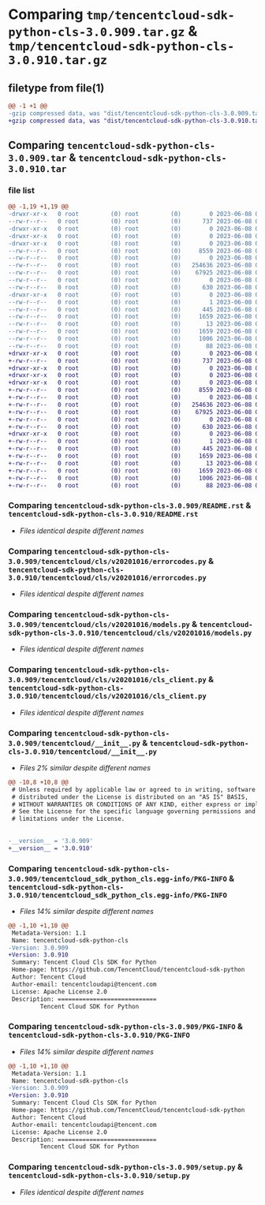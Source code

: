 # Comparing `tmp/tencentcloud-sdk-python-cls-3.0.909.tar.gz` & `tmp/tencentcloud-sdk-python-cls-3.0.910.tar.gz`

## filetype from file(1)

```diff
@@ -1 +1 @@
-gzip compressed data, was "dist/tencentcloud-sdk-python-cls-3.0.909.tar", last modified: Thu Jun  8 00:21:24 2023, max compression
+gzip compressed data, was "dist/tencentcloud-sdk-python-cls-3.0.910.tar", last modified: Thu Jun  8 09:06:58 2023, max compression
```

## Comparing `tencentcloud-sdk-python-cls-3.0.909.tar` & `tencentcloud-sdk-python-cls-3.0.910.tar`

### file list

```diff
@@ -1,19 +1,19 @@
-drwxr-xr-x   0 root         (0) root         (0)        0 2023-06-08 00:21:24.000000 tencentcloud-sdk-python-cls-3.0.909/
--rw-r--r--   0 root         (0) root         (0)      737 2023-06-08 00:21:24.000000 tencentcloud-sdk-python-cls-3.0.909/README.rst
-drwxr-xr-x   0 root         (0) root         (0)        0 2023-06-08 00:21:24.000000 tencentcloud-sdk-python-cls-3.0.909/tencentcloud/
-drwxr-xr-x   0 root         (0) root         (0)        0 2023-06-08 00:21:24.000000 tencentcloud-sdk-python-cls-3.0.909/tencentcloud/cls/
-drwxr-xr-x   0 root         (0) root         (0)        0 2023-06-08 00:21:24.000000 tencentcloud-sdk-python-cls-3.0.909/tencentcloud/cls/v20201016/
--rw-r--r--   0 root         (0) root         (0)     8559 2023-06-08 00:21:24.000000 tencentcloud-sdk-python-cls-3.0.909/tencentcloud/cls/v20201016/errorcodes.py
--rw-r--r--   0 root         (0) root         (0)        0 2023-06-08 00:21:24.000000 tencentcloud-sdk-python-cls-3.0.909/tencentcloud/cls/v20201016/__init__.py
--rw-r--r--   0 root         (0) root         (0)   254636 2023-06-08 00:21:24.000000 tencentcloud-sdk-python-cls-3.0.909/tencentcloud/cls/v20201016/models.py
--rw-r--r--   0 root         (0) root         (0)    67925 2023-06-08 00:21:24.000000 tencentcloud-sdk-python-cls-3.0.909/tencentcloud/cls/v20201016/cls_client.py
--rw-r--r--   0 root         (0) root         (0)        0 2023-06-08 00:21:24.000000 tencentcloud-sdk-python-cls-3.0.909/tencentcloud/cls/__init__.py
--rw-r--r--   0 root         (0) root         (0)      630 2023-06-08 00:21:24.000000 tencentcloud-sdk-python-cls-3.0.909/tencentcloud/__init__.py
-drwxr-xr-x   0 root         (0) root         (0)        0 2023-06-08 00:21:24.000000 tencentcloud-sdk-python-cls-3.0.909/tencentcloud_sdk_python_cls.egg-info/
--rw-r--r--   0 root         (0) root         (0)        1 2023-06-08 00:21:24.000000 tencentcloud-sdk-python-cls-3.0.909/tencentcloud_sdk_python_cls.egg-info/dependency_links.txt
--rw-r--r--   0 root         (0) root         (0)      445 2023-06-08 00:21:24.000000 tencentcloud-sdk-python-cls-3.0.909/tencentcloud_sdk_python_cls.egg-info/SOURCES.txt
--rw-r--r--   0 root         (0) root         (0)     1659 2023-06-08 00:21:24.000000 tencentcloud-sdk-python-cls-3.0.909/tencentcloud_sdk_python_cls.egg-info/PKG-INFO
--rw-r--r--   0 root         (0) root         (0)       13 2023-06-08 00:21:24.000000 tencentcloud-sdk-python-cls-3.0.909/tencentcloud_sdk_python_cls.egg-info/top_level.txt
--rw-r--r--   0 root         (0) root         (0)     1659 2023-06-08 00:21:24.000000 tencentcloud-sdk-python-cls-3.0.909/PKG-INFO
--rw-r--r--   0 root         (0) root         (0)     1006 2023-06-08 00:21:24.000000 tencentcloud-sdk-python-cls-3.0.909/setup.py
--rw-r--r--   0 root         (0) root         (0)       88 2023-06-08 00:21:24.000000 tencentcloud-sdk-python-cls-3.0.909/setup.cfg
+drwxr-xr-x   0 root         (0) root         (0)        0 2023-06-08 09:06:58.000000 tencentcloud-sdk-python-cls-3.0.910/
+-rw-r--r--   0 root         (0) root         (0)      737 2023-06-08 09:06:58.000000 tencentcloud-sdk-python-cls-3.0.910/README.rst
+drwxr-xr-x   0 root         (0) root         (0)        0 2023-06-08 09:06:58.000000 tencentcloud-sdk-python-cls-3.0.910/tencentcloud/
+drwxr-xr-x   0 root         (0) root         (0)        0 2023-06-08 09:06:58.000000 tencentcloud-sdk-python-cls-3.0.910/tencentcloud/cls/
+drwxr-xr-x   0 root         (0) root         (0)        0 2023-06-08 09:06:58.000000 tencentcloud-sdk-python-cls-3.0.910/tencentcloud/cls/v20201016/
+-rw-r--r--   0 root         (0) root         (0)     8559 2023-06-08 09:06:58.000000 tencentcloud-sdk-python-cls-3.0.910/tencentcloud/cls/v20201016/errorcodes.py
+-rw-r--r--   0 root         (0) root         (0)        0 2023-06-08 09:06:58.000000 tencentcloud-sdk-python-cls-3.0.910/tencentcloud/cls/v20201016/__init__.py
+-rw-r--r--   0 root         (0) root         (0)   254636 2023-06-08 09:06:58.000000 tencentcloud-sdk-python-cls-3.0.910/tencentcloud/cls/v20201016/models.py
+-rw-r--r--   0 root         (0) root         (0)    67925 2023-06-08 09:06:58.000000 tencentcloud-sdk-python-cls-3.0.910/tencentcloud/cls/v20201016/cls_client.py
+-rw-r--r--   0 root         (0) root         (0)        0 2023-06-08 09:06:58.000000 tencentcloud-sdk-python-cls-3.0.910/tencentcloud/cls/__init__.py
+-rw-r--r--   0 root         (0) root         (0)      630 2023-06-08 09:06:58.000000 tencentcloud-sdk-python-cls-3.0.910/tencentcloud/__init__.py
+drwxr-xr-x   0 root         (0) root         (0)        0 2023-06-08 09:06:58.000000 tencentcloud-sdk-python-cls-3.0.910/tencentcloud_sdk_python_cls.egg-info/
+-rw-r--r--   0 root         (0) root         (0)        1 2023-06-08 09:06:58.000000 tencentcloud-sdk-python-cls-3.0.910/tencentcloud_sdk_python_cls.egg-info/dependency_links.txt
+-rw-r--r--   0 root         (0) root         (0)      445 2023-06-08 09:06:58.000000 tencentcloud-sdk-python-cls-3.0.910/tencentcloud_sdk_python_cls.egg-info/SOURCES.txt
+-rw-r--r--   0 root         (0) root         (0)     1659 2023-06-08 09:06:58.000000 tencentcloud-sdk-python-cls-3.0.910/tencentcloud_sdk_python_cls.egg-info/PKG-INFO
+-rw-r--r--   0 root         (0) root         (0)       13 2023-06-08 09:06:58.000000 tencentcloud-sdk-python-cls-3.0.910/tencentcloud_sdk_python_cls.egg-info/top_level.txt
+-rw-r--r--   0 root         (0) root         (0)     1659 2023-06-08 09:06:58.000000 tencentcloud-sdk-python-cls-3.0.910/PKG-INFO
+-rw-r--r--   0 root         (0) root         (0)     1006 2023-06-08 09:06:58.000000 tencentcloud-sdk-python-cls-3.0.910/setup.py
+-rw-r--r--   0 root         (0) root         (0)       88 2023-06-08 09:06:58.000000 tencentcloud-sdk-python-cls-3.0.910/setup.cfg
```

### Comparing `tencentcloud-sdk-python-cls-3.0.909/README.rst` & `tencentcloud-sdk-python-cls-3.0.910/README.rst`

 * *Files identical despite different names*

### Comparing `tencentcloud-sdk-python-cls-3.0.909/tencentcloud/cls/v20201016/errorcodes.py` & `tencentcloud-sdk-python-cls-3.0.910/tencentcloud/cls/v20201016/errorcodes.py`

 * *Files identical despite different names*

### Comparing `tencentcloud-sdk-python-cls-3.0.909/tencentcloud/cls/v20201016/models.py` & `tencentcloud-sdk-python-cls-3.0.910/tencentcloud/cls/v20201016/models.py`

 * *Files identical despite different names*

### Comparing `tencentcloud-sdk-python-cls-3.0.909/tencentcloud/cls/v20201016/cls_client.py` & `tencentcloud-sdk-python-cls-3.0.910/tencentcloud/cls/v20201016/cls_client.py`

 * *Files identical despite different names*

### Comparing `tencentcloud-sdk-python-cls-3.0.909/tencentcloud/__init__.py` & `tencentcloud-sdk-python-cls-3.0.910/tencentcloud/__init__.py`

 * *Files 2% similar despite different names*

```diff
@@ -10,8 +10,8 @@
 # Unless required by applicable law or agreed to in writing, software
 # distributed under the License is distributed on an "AS IS" BASIS,
 # WITHOUT WARRANTIES OR CONDITIONS OF ANY KIND, either express or implied.
 # See the License for the specific language governing permissions and
 # limitations under the License.
 
 
-__version__ = '3.0.909'
+__version__ = '3.0.910'
```

### Comparing `tencentcloud-sdk-python-cls-3.0.909/tencentcloud_sdk_python_cls.egg-info/PKG-INFO` & `tencentcloud-sdk-python-cls-3.0.910/tencentcloud_sdk_python_cls.egg-info/PKG-INFO`

 * *Files 14% similar despite different names*

```diff
@@ -1,10 +1,10 @@
 Metadata-Version: 1.1
 Name: tencentcloud-sdk-python-cls
-Version: 3.0.909
+Version: 3.0.910
 Summary: Tencent Cloud Cls SDK for Python
 Home-page: https://github.com/TencentCloud/tencentcloud-sdk-python
 Author: Tencent Cloud
 Author-email: tencentcloudapi@tencent.com
 License: Apache License 2.0
 Description: ============================
         Tencent Cloud SDK for Python
```

### Comparing `tencentcloud-sdk-python-cls-3.0.909/PKG-INFO` & `tencentcloud-sdk-python-cls-3.0.910/PKG-INFO`

 * *Files 14% similar despite different names*

```diff
@@ -1,10 +1,10 @@
 Metadata-Version: 1.1
 Name: tencentcloud-sdk-python-cls
-Version: 3.0.909
+Version: 3.0.910
 Summary: Tencent Cloud Cls SDK for Python
 Home-page: https://github.com/TencentCloud/tencentcloud-sdk-python
 Author: Tencent Cloud
 Author-email: tencentcloudapi@tencent.com
 License: Apache License 2.0
 Description: ============================
         Tencent Cloud SDK for Python
```

### Comparing `tencentcloud-sdk-python-cls-3.0.909/setup.py` & `tencentcloud-sdk-python-cls-3.0.910/setup.py`

 * *Files identical despite different names*

